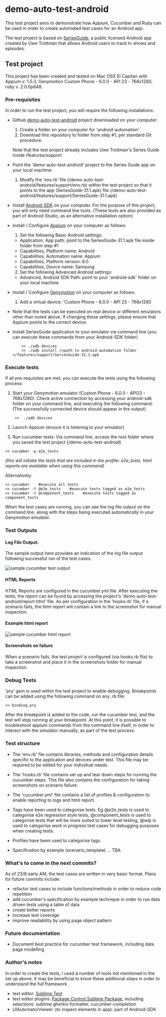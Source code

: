 # demo-auto-test-android

This test project aims to demonstrate how Appium, Cucumber and Ruby can be used in order to create automated test cases for an Android app.

The test project is based on [SeriesGuide](https://github.com/UweTrottmann/SeriesGuide), a public licensed Android app created by Uwe Trottman that allows Android users to track tv shows and episodes. 


## Test project
This project has been created and tested on Mac OSX El Capitan with Appium v. 1.5.3, Genymotion Custom Phone - 6.0.0 - API 23 - 768x1280, ruby v. 2.0.0p648. 

### Pre-requisites
In order to run the test project, you will require the following installations: 

* Github [demo-auto-test-android](https://github.com/holler4amarshall/demo-auto-test-android) project downloaded on your computer:

  1. Create a folder on your computer for 'android-automation'
  2. Download this repository to folder from step #1, per standard Git procedure.  
  
  Note that the test project already includes Uwe Trottman's Series Guide inside /features/support
  
* Point the 'demo-auto-test-android' project to the Series Guide app on your local machine:

  1. Modify the 'env.rb' file (/demo-auto-test-android/features/support/env.rb) within the test project so that it points to the app (SeriesGuide-31.1.apk) file (/demo-auto-test-android/features/support/SeriesGuide-31.1.apk)

* Install [Android-SDK](https://developer.android.com/studio/index.html) on your computer. 
  For the purpose of this project, you will only need command line tools. (These tools are also provided as part of Android Studio, as an alternative installation option)

* Install / Configure [Appium](http://appium.io) on your computer as follows: 
  1.  Set the following Basic Android settings: 
    -  Application, App path: point to the SeriesGuide-31.1.apk file inside folder from step #1
    -  Capabilities, Platform name: Android
    -  Capabilities, Automation name: Appium
    -  Capabilities, Platform version: 6.0
    -  Capabilities, Device name: Samsung
  2.  Set the following Advanced Android settings:
    -  Advanced, Android SDK Path: point to your 'android-sdk' folder on your local machine

* Install / Configure [Genymotion](https://docs.genymotion.com/Content/01_Get_Started/Installation.htm)  on your computer as follows: 
  1.  Add a virtual device: 'Custom Phone - 6.0.0 - API 23 - 768x1280

* Note that the tests can be executed on real device or different emulators other than noted above. 
  If changing these settings, please ensure that Appium points to the correct device. 

* Install SeriesGuide application to your emulator via command line 
  (you can execute these commands from your Android-SDK folder)

          >> ./adb devices
          >> ./adb install /<path to android-automation folder >/features/support/SeriesGuide-31.1.apk


### Execute tests
If all pre-requisites are met, you can execute the tests using the following process: 

  1. Start your Genymotion emulator (Custom Phone - 6.0.0 - API23 - 768x1280).
  Check active connection by accessing your android-sdk folder on your command line, and executing the following command: 
  (The successfully connected device should appear in the output)

          >>  ./adb devices
 

  2. Launch Appium (ensure it is listening to your emulator)

  3. Run cucumber tests:
  Via command line, access the root folder where you saved the test project (/demo-auto-test-android)

    >> cucumber -p e2e_tests
    
_(this will initiate the tests that are included in the *profile*: e2e_tests. html reports are available when using this command)_


  Alternatively:

    >> cucumber    #execute all tests
    >> cucumber -t @e2e_tests    #execute tests tagged as e2e_tests
    >> cucumber -t @component_tests    #execute tests tagged as component_tests

  When the test cases are running, you can see the log file output on the command line, along with the steps being executed automatically in your Genymotion emulator. 

### Test Outputs

#### Log File Output: 
The sample output here provides an indication of the log file output following successful run of the test cases. 

![sample cucumber test output](https://codeontheroaddotinfo.files.wordpress.com/2016/08/screen-shot-2016-09-19-at-2-44-20-pm.png?w=1320)

#### HTML Reports
HTML Reports are configured in the cucumber.yml file. After executing the tests, the report can be found by accessing the project's 'demo-auto-test-android/report.html' file. As per configuration in the 'hooks.rb' file, if a scenario fails, the html report will contain a link to the screenshot for manual inspection. 

#### Example html report
![sample cucumber html report](https://codeontheroaddotinfo.files.wordpress.com/2016/08/screen-shot-2016-09-19-at-2-46-41-pm.png?w=1320)

#### Screenshots on failure
When a scenario fails, the test project is configured (via hooks.rb file) to take a screenshot and place it in the screenshots folder for manual inspection. 

### Debug Tests
'pry' gem is used within the test project to enable debugging. Breakpoints can be added using the following command on any .rb file: 

    >> binding.pry
    
After the breakpoint is added to the code, run the cucumber test, and the test will stop running at your breakpoint. At this point, it is possible to troubleshoot appium commands from the command line itself, in order to interact with the simulator manually, as part of the test process. 

### Test structure
* The 'env.rb' file contains libraries, methods and configuration details specific to the application and devices under test. This file may be required to be edited for your individual needs. 

* The 'hooks.rb' file contains set up and tear down steps for running the cucumber steps. This file also contains the configuration for taking screenshots on scenario failure. 

* The 'cucumber.yml' file contains a list of profiles & configuration to enable reporting to logs and html report.  

* Tags have been used to categorise tests. Eg @e2e_tests is used to categorise e2e regression style tests, @component_tests is used to categorise tests that will be more suited to lower level testing, @wip is used to categorise work in progress test cases for debugging purposes when creating tests. 

* Profiles have been used to categorise tags. 

* Specification by example (scenario_template) ... TBA. 

### What's to come in the next commits? 
As of 23/8 early AM, the test cases are written in very basic format. 
Plans for future commits include: 
* refactor test cases to include functions/methods in order to reduce code repetition
* add cucumber's specification by example technique in order to run data driven tests using a table of data
* create better reports
* increase test coverage
* improve readability by using page object pattern

### Future documentation
* Document best practice for cucumber test framework, including data page modelling

### Author's notes
In order to create the tests, I used a number of tools not mentioned in the set up above. It may be beneficial to know these additional steps in order to understand the full framework. 

* text editor: [Sublime Text](https://www.sublimetext.com/download) 
* text editor plugins: [Package Control.Sublime Package](https://packagecontrol.io/installation), including selections: sublime gherkin formatter, cucumber-completion
* UIAutomatorViewer: (to inspect elements in app): part of Android-SDK
